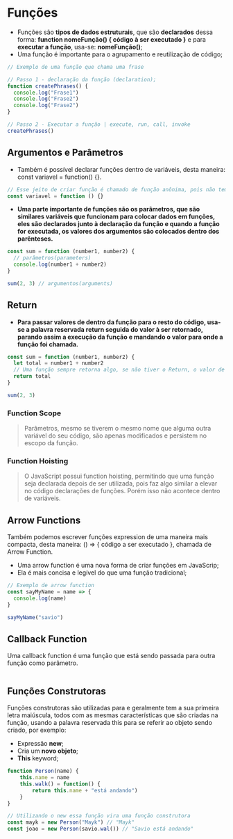 # Funções

- Funções são **tipos de dados estruturais**, que são **declarados** dessa forma: **function nomeFunção() { código à ser executado }** e para **executar a função**, usa-se: **nomeFunção()**;
- Uma função é importante para o agrupamento e reutilização de código;

```js
// Exemplo de uma função que chama uma frase

// Passo 1 - declaração da função (declaration);
function createPhrases() {
  console.log("Frase1")
  console.log("Frase2")
  console.log("Frase2")
}

// Passo 2 - Executar a função | execute, run, call, invoke
createPhrases()
```

## Argumentos e Parâmetros

- Também é possível declarar funções dentro de variáveis, desta maneira: const variavel = function() {}.

```js
// Esse jeito de criar função é chamado de função anônima, pois não tem nome (function anonymous)
const variavel = function () {}
```

- **Uma parte importante de funções são os parâmetros, que são similares variáveis que funcionam para colocar dados em funções, eles são declarados junto à declaração da função e quando a função for executada, os valores dos argumentos são colocados dentro dos parênteses.**

```js
const sum = function (number1, number2) {
  // parâmetros(parameters)
  console.log(number1 + number2)
}

sum(2, 3) // argumentos(arguments)
```

## Return

- **Para passar valores de dentro da função para o resto do código, usa-se a palavra reservada return seguida do valor à ser retornado, parando assim a execução da função e mandando o valor para onde a função foi chamada.**

```js
const sum = function (number1, number2) {
  let total = number1 + number2
  // Uma função sempre retorna algo, se não tiver o Return, o valor de retorno padrão será undefined
  return total
}

sum(2, 3)
```

### Function Scope

> Parâmetros, mesmo se tiverem o mesmo nome que alguma outra variável do seu código, são apenas modificados e persistem no escopo da função.

### Function Hoisting

> O JavaScript possui function hoisting, permitindo que uma função seja declarada depois de ser utilizada, pois faz algo similar a elevar no código declarações de funções. Porém isso não acontece dentro de variáveis.

## Arrow Functions

Também podemos escrever funções expression de uma maneira mais compacta, desta maneira: () => { código a ser executado }, chamada de Arrow Function.

- Uma arrow function é uma nova forma de criar funções em JavaScrip;
- Ela é mais concisa e legível do que uma função tradicional;

```js
// Exemplo de arrow function
const sayMyName = name => {
  console.log(name)
}

sayMyName("savio")
```

## Callback Function

Uma callback function é uma função que está sendo passada para outra função como parâmetro.

```js

```

## Funções Construtoras

Funções construtoras são utilizadas para e geralmente tem a sua primeira letra maiúscula, todos com as mesmas características que são criadas na função, usando a palavra reservada this para se referir ao objeto sendo criado, por exemplo:

- Expressão **new**;
- Cria um **novo objeto**;
- **This** keyword;

```js
function Person(name) {
	this.name = name
	this.walk() = function() {
		return this.name + "está andando")
	}
}

// Utilizando o new essa função vira uma função construtora
const mayk = new Person("Mayk") // "Mayk"
const joao = new Person(savio.wal()) // "Savio está andando"
```
